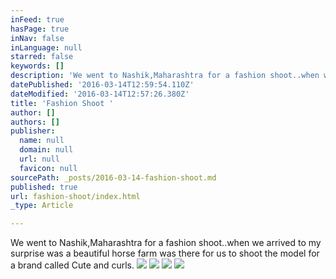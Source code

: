 ```yaml
---
inFeed: true
hasPage: true
inNav: false
inLanguage: null
starred: false
keywords: []
description: 'We went to Nashik,Maharashtra for a fashion shoot..when we arrived to my surprise was a beautiful horse farm was there for us to shoot the model for a brand called Cute and curls.'
datePublished: '2016-03-14T12:59:54.110Z'
dateModified: '2016-03-14T12:57:26.380Z'
title: 'Fashion Shoot '
author: []
authors: []
publisher:
  name: null
  domain: null
  url: null
  favicon: null
sourcePath: _posts/2016-03-14-fashion-shoot.md
published: true
url: fashion-shoot/index.html
_type: Article

---
```

We went to Nashik,Maharashtra for a fashion shoot..when we arrived to my surprise was a beautiful horse farm was there for us to shoot the model for a brand called Cute and curls.
![](https://the-grid-user-content.s3-us-west-2.amazonaws.com/2de13268-bb06-4a91-80ca-2b55dea16757.jpg)
![](https://the-grid-user-content.s3-us-west-2.amazonaws.com/f701e303-aa3f-4389-ab00-710517e65a08.jpg)
![](https://the-grid-user-content.s3-us-west-2.amazonaws.com/b969f009-1b3a-43a6-9649-0e5ee3f17b99.jpg)
![](https://the-grid-user-content.s3-us-west-2.amazonaws.com/d01bc9ab-612d-422e-9d46-81588c13a596.jpg)
